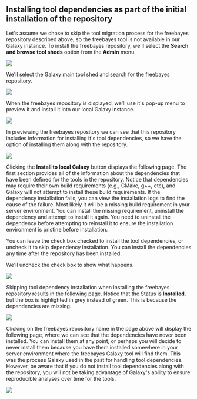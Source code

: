 ## Installing tool dependencies as part of the initial installation of the repository

Let's assume we chose to skip the tool migration process for the freebayes repository described above, so the freebayes tool is not available in our Galaxy instance.  To install the freebayes repository, we'll select the **Search and browse tool sheds** option from the **Admin** menu.

![](/src/tool-dependencies-with-initial-install/browse_tool_sheds.png)

We'll select the Galaxy main tool shed and search for the freebayes repository.

![](/src/tool-dependencies-with-initial-install/search_freebayes.png)

When the freebayes repository is displayed, we'll use it's pop-up menu to preview it and install it into our local Galaxy instance.

![](/src/tool-dependencies-with-initial-install/preview_freebayes.png)

In previewing the freebayes repository we can see that this repository includes information for installing it's tool dependencies, so we have the option of installing them along with the repository.

![](/src/tool-dependencies-with-initial-install/freebayes_dependencies.png)

Clicking the **Install to local Galaxy** button displays the following page.  The first section provides all of the information about the dependencies that have been defined for the tools in the repository.  Notice that dependencies may require their own build requirements (e.g., CMake, g++, etc), and Galaxy will not attempt to install these build requirements.
If the dependency installation fails, you can view the installation logs to find the cause of the failure.  Most likely it will be a missing build requirement in your server environment.  You can install the missing requirement, uninstall the dependency and attempt to install it again.  You need to uninstall the dependency before attempting to reinstall it to ensure the installation environment is pristine before installation.

You can leave the check box checked to install the tool dependencies, or uncheck it to skip dependency installation.  You can install the dependencies any time after the repository has been installed.

We'll uncheck the check box to show what happens.

![](/src/tool-dependencies-with-initial-install/install_freebayes_dependencies.png)

Skipping tool dependency installation when installing the freebayes repository results in the following page.  Notice that the Status is **Installed**, but the box is highlighted in grey instead of green.  This is because the dependencies are missing.

![](/src/tool-dependencies-with-initial-install/missing_freebayes_dependencies.png)

Clicking on the freebayes repository name in the page above will display the following page, where we can see that the dependencies have never been installed.  You can install them at any point, or perhaps you will decide to never install them because you have them installed somewhere in your server environment where the freebayes Galaxy tool will find them.  This was the process Galaxy used in the past for handling tool dependencies.  However, be aware that if you do not install tool dependencies along with the repository, you will not be taking advantage of Galaxy's ability to ensure reproducible analyses over time for the tools.

![](/src/tool-dependencies-with-initial-install/freebayes_dependencies_never_installed.png)
